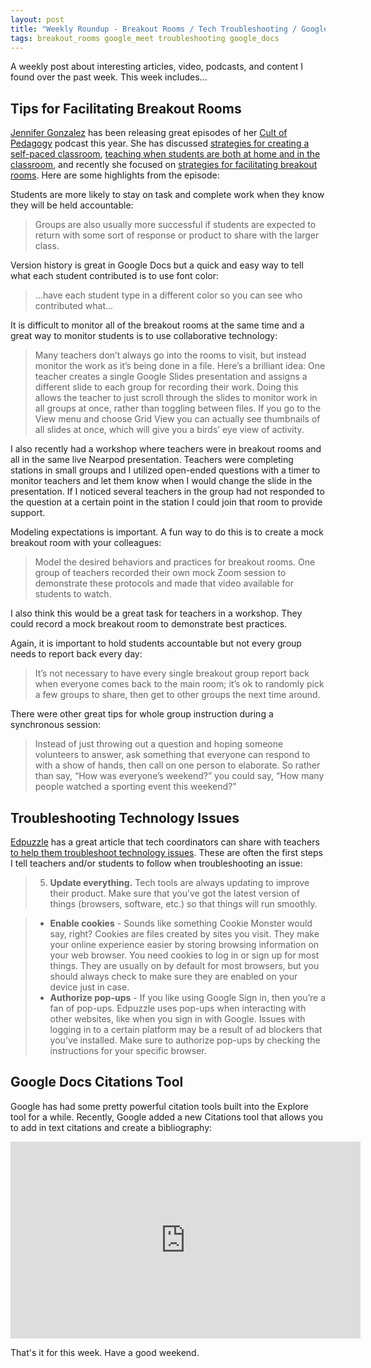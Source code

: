```yaml
---
layout: post
title: "Weekly Roundup - Breakout Rooms / Tech Troubleshooting / Google Docs Citation Tool "
tags: breakout_rooms google_meet troubleshooting google_docs
---
```


A weekly post about interesting articles, video, podcasts, and content I found over the past week.  This week includes...

<!--more-->

## Tips for Facilitating Breakout Rooms

[Jennifer Gonzalez](https://twitter.com/cultofpedagogy) has been releasing great episodes of her [Cult of Pedagogy](https://www.cultofpedagogy.com/) podcast this year.  She has discussed [strategies for creating a self-paced classroom](https://www.cultofpedagogy.com/self-paced-how-to/), [teaching when students are both at home and in the classroom](https://www.cultofpedagogy.com/scattered/), and recently she focused on [strategies for facilitating breakout rooms](https://www.cultofpedagogy.com/breakout-rooms-social-interaction/). Here are some highlights from the episode:

Students are more likely to stay on task and complete work when they know they will be held accountable:

> Groups are also usually more successful if students are expected to return with some sort of response or product to share with the larger class.

Version history is great in Google Docs but a quick and easy way to tell what each student contributed is to use font color:

> ...have each student type in a different color so you can see who contributed what...

It is difficult to monitor all of the breakout rooms at the same time and a great way to monitor students is to use collaborative technology:

> Many teachers don’t always go into the rooms to visit, but instead monitor the work as it’s being done in a file. Here’s a brilliant idea: One teacher creates a single Google Slides presentation and assigns a different slide to each group for recording their work. Doing this allows the teacher to just scroll through the slides to monitor work in all groups at once, rather than toggling between files. If you go to the View menu and choose Grid View you can actually see thumbnails of all slides at once, which will give you a birds’ eye view of activity.

I also recently had a workshop where teachers were in breakout rooms and all in the same live Nearpod presentation.  Teachers were completing stations in small groups and I utilized open-ended questions with a timer to monitor teachers and let them know when I would change the slide in the presentation.  If I noticed several teachers in the group had not responded to the question at a certain point in the station I could join that room to provide support.

Modeling expectations is important.  A fun way to do this is to create a mock breakout room with your colleagues: 

> Model the desired behaviors and practices for breakout rooms. One group of teachers recorded their own mock Zoom session to demonstrate these protocols and made that video available for students to watch. 

I also think this would be a great task for teachers in a workshop.  They could record a mock breakout room to demonstrate best practices.

Again, it is important to hold students accountable but not every group needs to report back every day:

> It’s not necessary to have every single breakout group report back when everyone comes back to the main room; it’s ok to randomly pick a few groups to share, then get to other groups the next time around.

There were other great tips for whole group instruction during a synchronous session:

> Instead of just throwing out a question and hoping someone volunteers to answer, ask something that everyone can respond to with a show of hands, then call on one person to elaborate. So rather than say, “How was everyone’s weekend?” you could say, “How many people watched a sporting event this weekend?”

## Troubleshooting Technology Issues

[Edpuzzle](https://edpuzzle.com/) has a great article that tech coordinators can share with teachers [to help them troubleshoot technology issues](https://blog.edpuzzle.com/edtech/edtech-troubleshooting-101/).  These are often the first steps I tell teachers and/or students to follow when troubleshooting an issue:

> 5. **Update everything.** Tech tools are always updating to improve their product. Make sure that you’ve got the latest version of things (browsers, software, etc.) so that things will run smoothly.

> - **Enable cookies** - Sounds like something Cookie Monster would say, right? Cookies are files created by sites you visit. They make your online experience easier by storing browsing information on your web browser. You need cookies to log in or sign up for most things. They are usually on by default for most browsers, but you should always check to make sure they are enabled on your device just in case.
> - **Authorize pop-ups** - If you like using Google Sign in, then you’re a fan of pop-ups. Edpuzzle uses pop-ups when interacting with other websites, like when you sign in with Google. Issues with logging in to a certain platform may be a result of ad blockers that you’ve installed. Make sure to authorize pop-ups by checking the instructions for your specific browser.

## Google Docs Citations Tool

Google has had some pretty powerful citation tools built into the Explore tool for a while.  Recently, Google added a new Citations tool that allows you to add in text citations and create a bibliography:

<iframe width="560" height="315" src="https://www.youtube.com/embed/xvPWX81VFp8?start=81" frameborder="0" allow="accelerometer; autoplay; clipboard-write; encrypted-media; gyroscope; picture-in-picture" allowfullscreen></iframe>



That's it for this week.  Have a good weekend.

